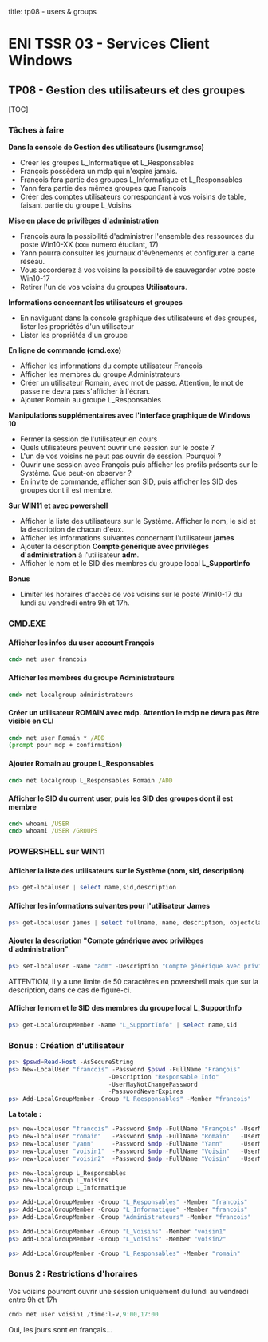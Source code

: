 title: tp08 - users & groups

# ENI TSSR 03 - Services Client Windows
## TP08 - Gestion des utilisateurs et des groupes

[TOC]

### Tâches à faire

**Dans la console de Gestion des utilisateurs (lusrmgr.msc)**

- Créer les groupes L_Informatique et L_Responsables 
- François possèdera un mdp qui n'expire jamais.
- François fera partie des groupes L_Informatique et L_Responsables
- Yann fera partie des mêmes groupes que François
- Créer des comptes utilisateurs correspondant à vos voisins de table, faisant partie du groupe L_Voisins

**Mise en place de privilèges d'administration**

- François aura la possibilité d'administrer l'ensemble des ressources du poste Win10-XX (xx= numero étudiant, 17)
- Yann pourra consulter les journaux d'évènements et configurer la carte réseau.
- Vous accorderez à vos voisins la possibilité de sauvegarder votre poste Win10-17 
- Retirer l'un de vos voisins du groupes **Utilisateurs**.

**Informations concernant les utilisateurs et groupes**

- En naviguant dans la console graphique des utilisateurs et des groupes, lister les propriétés d'un utilisateur
- Lister les propriétés d'un groupe 

**En ligne de commande (cmd.exe)**

- Afficher les informations du compte utilisateur François
- Afficher les membres du groupe Administrateurs 
- Créer un utilisateur Romain, avec mot de passe. Attention, le mot de passe ne devra pas s'afficher à l'écran.
- Ajouter Romain au groupe L_Responsables

**Manipulations supplémentaires avec l'interface graphique de Windows 10**

- Fermer la session de l'utilisateur en cours
- Quels utilisateurs peuvent ouvrir une session sur le poste ?
- L'un de vos voisins ne peut pas ouvrir de session. Pourquoi ?
- Ouvrir une session avec François puis afficher les profils présents sur le Système. Que peut-on observer ?
- En invite de commande, afficher son SID, puis afficher les SID des groupes dont il est membre.

**Sur WIN11 et avec powershell**

- Afficher la liste des utilisateurs sur le Système. Afficher le nom, le sid et la description de chacun d'eux.
- Afficher les informations suivantes concernant l'utilisateur **james**
- Ajouter la description **Compte générique avec privilèges d'administration** à l'utilisateur **adm**.
- Afficher le nom et le SID des membres du groupe local **L_SupportInfo**

**Bonus**

- Limiter les horaires d'accès de vos voisins sur le poste Win10-17 du lundi au vendredi entre 9h et 17h.



### CMD.EXE
####  Afficher les infos du user account François

```cmd
cmd> net user francois
```

#### Afficher les membres du groupe Administrateurs

```cmd
cmd> net localgroup administrateurs
```

#### Créer un utilisateur ROMAIN avec mdp. Attention le mdp ne devra pas être visible en CLI

```cmd
cmd> net user Romain * /ADD
(prompt pour mdp + confirmation)
```

#### Ajouter Romain au groupe L_Responsables

```cmd
cmd> net localgroup L_Responsables Romain /ADD
```

#### Afficher le SID du current user, puis les SID des groupes dont il est membre

```cmd
cmd> whoami /USER
cmd> whoami /USER /GROUPS
```

### POWERSHELL sur WIN11
####  Afficher la liste des utilisateurs sur le Système (nom, sid, description)
```ps1
ps> get-localuser | select name,sid,description
```

#### Afficher les informations suivantes pour l'utilisateur James
```ps1
ps> get-localuser james | select fullname, name, description, objectclass, lastlogon 
```

#### Ajouter la description "Compte générique avec privilèges d'administration"
```ps1
ps> set-localuser -Name "adm" -Description "Compte générique avec privilèges d'admin"
```

<span class="attention">ATTENTION</span>, il y a une limite de 50 caractères en powershell mais que sur la description, dans ce cas de figure-ci.

#### Afficher le nom et le SID des membres du groupe local L_SupportInfo
```ps1
ps> get-LocalGroupMember -Name "L_SupportInfo" | select name,sid
```

### Bonus : Création d'utilisateur

```ps1
ps> $pswd=Read-Host -AsSecureString
ps> New-LocalUser "francois" -Password $pswd -FullName "François" 
							-Description "Responsable Info" 
							-UserMayNotChangePassword 
							-PasswordNeverExpires
ps> Add-LocalGroupMember -Group "L_Reesponsables" -Member "francois"
```

**La totale :**

```ps1
ps> new-localuser "francois" -Password $mdp -FullName "François" -UserMayNotChangePassword -PasswordNeverExpires
ps> new-localuser "romain"   -Password $mdp -FullName "Romain"   -UserMayNotChangePassword -PasswordNeverExpires
ps> new-localuser "yann"     -Password $mdp -FullName "Yann"     -UserMayNotChangePassword -PasswordNeverExpires
ps> new-localuser "voisin1"  -Password $mdp -FullName "Voisin"   -UserMayNotChangePassword -PasswordNeverExpires
ps> new-localuser "voisin2"  -Password $mdp -FullName "Voisin"   -UserMayNotChangePassword -PasswordNeverExpires

ps> new-localgroup L_Responsables
ps> new-localgroup L_Voisins
ps> new-localgroup L_Informatique

ps> Add-LocalGroupMember -Group "L_Responsables" -Member "francois" 
ps> Add-LocalGroupMember -Group "L_Informatique" -Member "francois" 
ps> Add-LocalGroupMember -Group "Administrateurs" -Member "francois"

ps> Add-LocalGroupMember -Group "L_Voisins" -Member "voisin1"
ps> Add-LocalGroupMember -Group "L_Voisins" -Member "voisin2"

ps> Add-LocalGroupMember -Group "L_Responsables" -Member "romain"
```

### Bonus 2 : Restrictions d'horaires
Vos voisins pourront ouvrir une session uniquement du lundi au vendredi entre 9h et 17h

```ps1
cmd> net user voisin1 /time:l-v,9:00,17:00
```

Oui, les jours sont en français...

<link rel="stylesheet" type="text/css" href=".ressources/css/bootstrap.min.css">
<link rel="stylesheet" type="text/css" href=".ressources/css/style.css">
